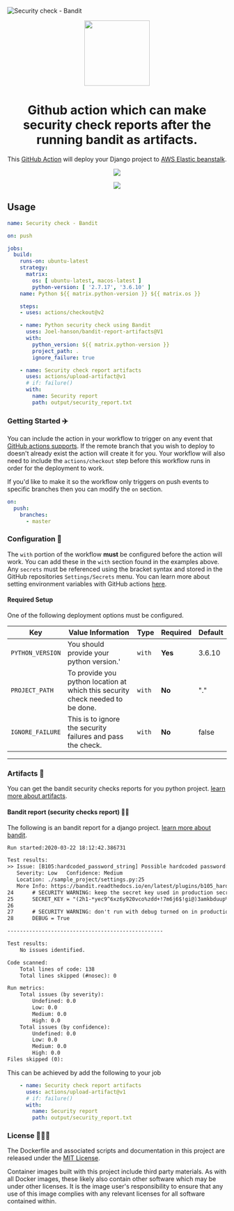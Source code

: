![Security check - Bandit](https://github.com/Joel-hanson/bandit-report-artifacts/workflows/Security%20check%20-%20Bandit/badge.svg)

<p align="center">
  <a href="https://github.com/marketplace/actions/bandit-report-artifacts">
    <img width="150px" src="./assets/logo.png">
  </a>
</p>

<h1 align="center">
  Github action which can make security check reports after the running bandit as artifacts.
</h1>

<p align="center">
  This <a href="https://github.com/features/actions">GitHub Action</a> will deploy your Django project to <a href="https://aws.amazon.com/elasticbeanstalk/">AWS Elastic beanstalk</a>.
</p>

<p align="center">
  <img src="./assets/screenshot_new.png">
</p>
<p align="center">
  <img src="./assets/screenshot.png">
</p>

## Usage

```yml
name: Security check - Bandit

on: push

jobs:
  build:
    runs-on: ubuntu-latest
    strategy:
      matrix:
        os: [ ubuntu-latest, macos-latest ]
        python-version: [ '2.7.17', '3.6.10' ]
    name: Python ${{ matrix.python-version }} ${{ matrix.os }} 

    steps:
    - uses: actions/checkout@v2

    - name: Python security check using Bandit
      uses: Joel-hanson/bandit-report-artifacts@V1
      with:
        python_version: ${{ matrix.python-version }}
        project_path: .
        ignore_failure: true

    - name: Security check report artifacts
      uses: actions/upload-artifact@v1
      # if: failure()
      with:
        name: Security report
        path: output/security_report.txt
```


### Getting Started :airplane:

You can include the action in your workflow to trigger on any event that [GitHub actions supports](https://help.github.com/en/articles/events-that-trigger-workflows). If the remote branch that you wish to deploy to doesn't already exist the action will create it for you. Your workflow will also need to include the `actions/checkout` step before this workflow runs in order for the deployment to work.


If you'd like to make it so the workflow only triggers on push events to specific branches then you can modify the `on` section.

```yml
on:
  push:
    branches:
      - master
```

### Configuration 📁

The `with` portion of the workflow **must** be configured before the action will work. You can add these in the `with` section found in the examples above. Any `secrets` must be referenced using the bracket syntax and stored in the GitHub repositories `Settings/Secrets` menu. You can learn more about setting environment variables with GitHub actions [here](https://help.github.com/en/articles/workflow-syntax-for-github-actions#jobsjob_idstepsenv).

#### Required Setup

One of the following deployment options must be configured.

| Key                | Value Information                                                                                                                                                                                                                                                                                                                                     | Type   | Required | Default |
| ------------------ | ----------------------------------------------------------------------------------------------------------------------------------------------------------------------------------------------------------------------------------------------------------------------------------------------------------------------------------------------------- | ------ | -------- | -------- |
| `PYTHON_VERSION`          | You should provide your python version.'                                                                                                                           | `with`           | **Yes**  | 3.6.10 |
| `PROJECT_PATH` | To provide you python location at which this security check needed to be done.                                                                                                 | `with` | **No**  | "." |
| `IGNORE_FAILURE` | This is to ignore the security failures and pass the check.                                                                                                 | `with` | **No**  | false |


---


### Artifacts 📁

You can get the bandit security checks reports for you python project. [learn more about artifacts](https://help.github.com/en/actions/configuring-and-managing-workflows/persisting-workflow-data-using-artifacts).

#### Bandit report (security checks report) 👮‍♂️

The following is an bandit report for a django project. [learn more about bandit](https://pypi.org/project/bandit/).

```txt
Run started:2020-03-22 18:12:42.386731

Test results:
>> Issue: [B105:hardcoded_password_string] Possible hardcoded password: '(2h1-*yec9^6xz6y920vco%zdd+!7m6j6$!gi@)3amkbduup%d'
   Severity: Low   Confidence: Medium
   Location: ./sample_project/settings.py:25
   More Info: https://bandit.readthedocs.io/en/latest/plugins/b105_hardcoded_password_string.html
24      # SECURITY WARNING: keep the secret key used in production secret!
25      SECRET_KEY = "(2h1-*yec9^6xz6y920vco%zdd+!7m6j6$!gi@)3amkbduup%d"
26
27      # SECURITY WARNING: don't run with debug turned on in production!
28      DEBUG = True

--------------------------------------------------

Test results:
	No issues identified.

Code scanned:
	Total lines of code: 138
	Total lines skipped (#nosec): 0

Run metrics:
	Total issues (by severity):
		Undefined: 0.0
		Low: 0.0
		Medium: 0.0
		High: 0.0
	Total issues (by confidence):
		Undefined: 0.0
		Low: 0.0
		Medium: 0.0
		High: 0.0
Files skipped (0):
```
This can be achieved by add the following to your job

```yml
    - name: Security check report artifacts
      uses: actions/upload-artifact@v1
      # if: failure()
      with:
        name: Security report
        path: output/security_report.txt
```

### License 👨🏻‍💻

The Dockerfile and associated scripts and documentation in this project are released under the [MIT License](LICENSE).

Container images built with this project include third party materials. As with all Docker images, these likely also contain other software which may be under other licenses. It is the image user's responsibility to ensure that any use of this image complies with any relevant licenses for all software contained within.
